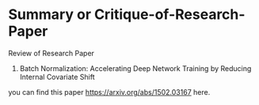 # Summary or Critique-of-Research-Paper
Review of Research Paper 

1. Batch Normalization: Accelerating Deep Network Training by Reducing Internal Covariate Shift

you can find this paper https://arxiv.org/abs/1502.03167 here.


